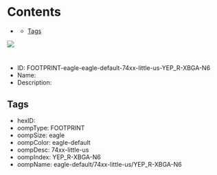 



Contents
========

* [](#)
	* [Tags](#tags)
  
![][im]
# 

- ID: FOOTPRINT-eagle-eagle-default-74xx-little-us-YEP_R-XBGA-N6
- Name: 
- Description: 

## Tags

- hexID: 
- oompType: FOOTPRINT
- oompSize: eagle
- oompColor: eagle-default
- oompDesc: 74xx-little-us
- oompIndex: YEP_R-XBGA-N6
- oompName: eagle-default/74xx-little-us/YEP_R-XBGA-N6



[im]: image.png

